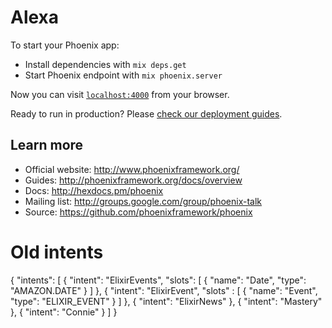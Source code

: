 # Alexa

To start your Phoenix app:

  * Install dependencies with `mix deps.get`
  * Start Phoenix endpoint with `mix phoenix.server`

Now you can visit [`localhost:4000`](http://localhost:4000) from your browser.

Ready to run in production? Please [check our deployment guides](http://www.phoenixframework.org/docs/deployment).

## Learn more

  * Official website: http://www.phoenixframework.org/
  * Guides: http://phoenixframework.org/docs/overview
  * Docs: http://hexdocs.pm/phoenix
  * Mailing list: http://groups.google.com/group/phoenix-talk
  * Source: https://github.com/phoenixframework/phoenix

# Old intents

{
  "intents": [
    {
      "intent": "ElixirEvents",
       "slots": [
        {
          "name": "Date",
          "type": "AMAZON.DATE"
        }
      ]
    },
    {
      "intent": "ElixirEvent",
      "slots" : [
        {
          "name": "Event",
          "type": "ELIXIR_EVENT"
        }
      ]
    },
    {
      "intent": "ElixirNews"
    },
    {
      "intent": "Mastery"
    },
    {
      "intent": "Connie"
    }
  ]
}
